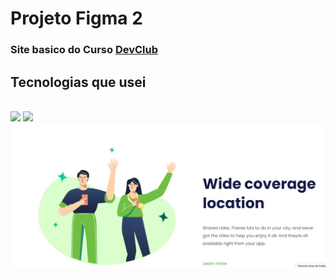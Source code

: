<h1>Projeto Figma 2</h1>
<h3>Site basico do Curso <a href="https://rodolfomori.com.br/devclub/">DevClub</a></h3>

<h2>Tecnologias que usei</h2>
<br>
<img src="https://img.shields.io/badge/HTML-239120?style=for-the-badge&logo=html5&logoColor=white"/>
<img src="https://img.shields.io/badge/CSS3-1572B6?style=for-the-badge&logo=css3&logoColor=white"/>



<img src="https://github.com/romario-developer/Projeto-Figma-2/blob/main/img/Wide%20coverage.jpg?raw=true"/>
